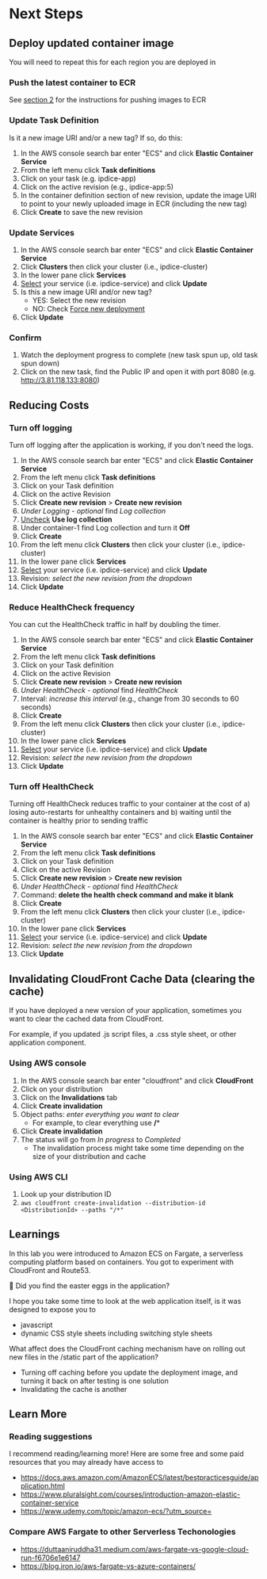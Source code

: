 # Next Steps

## Deploy updated container image
You will need to repeat this for each region you are deployed in

### Push the latest container to ECR
See [section 2](3_ECS.md) for the instructions for pushing images to ECR

### Update Task Definition
Is it a new image URI and/or a new tag? If so, do this:
1. In the AWS console search bar enter "ECS" and click **Elastic Container Service**
2. From the left menu click **Task definitions**
3. Click on your task (e.g. ipdice-app)
4. Click on the active revision (e.g., ipdice-app:5)
5. In the container definition section of new revision, update the image URI to point to your newly uploaded image in ECR (including the new tag)
6. Click **Create** to save the new revision

### Update Services
1. In the AWS console search bar enter "ECS" and click **Elastic Container Service**
2. Click **Clusters** then click your cluster (i.e., ipdice-cluster)
3. In the lower pane click **Services**
4. <ins>Select</ins> your service (i.e. ipdice-service) and click **Update**
5. Is this a new image URI and/or new tag?
    - YES: Select the new revision
    - NO: Check <ins>Force new deployment</ins>
6. Click **Update**

### Confirm
1. Watch the deployment progress to complete (new task spun up, old task spun down)
2. Click on the new task, find the Public IP and open it with port 8080 (e.g. http://3.81.118.133:8080)

## Reducing Costs

### Turn off logging
Turn off logging after the application is working, if you don't need the logs.
1. In the AWS console search bar enter "ECS" and click **Elastic Container Service**
2. From the left menu click **Task definitions**
3. Click on your Task definition
4. Click on the active Revision
5. Click **Create new revision** > **Create new revision** 
6. *Under Logging - optional* find *Log collection*
7. <ins>Uncheck</ins> **Use log collection**
8. Under container-1 find Log collection and turn it **Off**
9. Click **Create**
10. From the left menu click **Clusters** then click your cluster (i.e., ipdice-cluster)
11. In the lower pane click **Services**
12. <ins>Select</ins> your service (i.e. ipdice-service) and click **Update**
13. Revision: *select the new revision from the dropdown*
14. Click **Update**

### Reduce HealthCheck frequency
You can cut the HealthCheck traffic in half by doubling the timer.

1. In the AWS console search bar enter "ECS" and click **Elastic Container Service**
2. From the left menu click **Task definitions**
3. Click on your Task definition
4. Click on the active Revision
5. Click **Create new revision** > **Create new revision** 
6. *Under HealthCheck - optional* find *HealthCheck*
7. Interval: *increase this interval* (e.g., change from 30 seconds to 60 seconds)
8. Click **Create**
9. From the left menu click **Clusters** then click your cluster (i.e., ipdice-cluster)
10. In the lower pane click **Services**
11. <ins>Select</ins> your service (i.e. ipdice-service) and click **Update**
12. Revision: *select the new revision from the dropdown*
13. Click **Update**

### Turn off HealthCheck
Turning off HealthCheck reduces traffic to your container at the cost of a) losing auto-restarts for unhealthy containers and b) waiting until the container is healthy prior to sending traffic

1. In the AWS console search bar enter "ECS" and click **Elastic Container Service**
2. From the left menu click **Task definitions**
3. Click on your Task definition
4. Click on the active Revision
5. Click **Create new revision** > **Create new revision** 
6. *Under HealthCheck - optional* find *HealthCheck*
7. Command: **delete the health check command and make it blank**
8. Click **Create**
9. From the left menu click **Clusters** then click your cluster (i.e., ipdice-cluster)
10. In the lower pane click **Services**
11. <ins>Select</ins> your service (i.e. ipdice-service) and click **Update**
12. Revision: *select the new revision from the dropdown*
13. Click **Update**

## Invalidating CloudFront Cache Data (clearing the cache)
If you have deployed a new version of your application, sometimes you want to clear the cached data from CloudFront.

For example, if you updated .js script files, a .css style sheet, or other application component.

### Using AWS console
1. In the AWS console search bar enter "cloudfront" and click **CloudFront**
1. Click on your distribution
2. Click on the **Invalidations** tab
3. Click **Create invalidation**
4. Object paths: *enter everything you want to clear*
    - For example, to clear everything use **/***
5. Click **Create invalidation**
6. The status will go from *In progress* to *Completed*
    - The invalidation process might take some time depending on the size of your distribution and cache

### Using AWS CLI
1. Look up your distribution ID
2. `aws cloudfront create-invalidation --distribution-id <DistributionId> --paths "/*"`

## Learnings
In this lab you were introduced to Amazon ECS on Fargate, a serverless computing platform based on containers. You got to experiment with CloudFront and Route53.

🥚 Did you find the easter eggs in the application?

I hope you take some time to look at the web application itself, is it was designed to expose you to
- javascript
- dynamic CSS style sheets including switching style sheets

What affect does the CloudFront caching mechanism have on rolling out new files in the /static part of the application?
- Turning off caching before you update the deployment image, and turning it back on after testing is one solution
- Invalidating the cache is another

## Learn More
### Reading suggestions
I recommend reading/learning more! Here are some free and some paid resources that you may already have access to
- https://docs.aws.amazon.com/AmazonECS/latest/bestpracticesguide/application.html
- https://www.pluralsight.com/courses/introduction-amazon-elastic-container-service
- https://www.udemy.com/topic/amazon-ecs/?utm_source=

### Compare AWS Fargate to other Serverless Techonologies
- https://duttaaniruddha31.medium.com/aws-fargate-vs-google-cloud-run-f6706e1e6147
- https://blog.iron.io/aws-fargate-vs-azure-containers/
